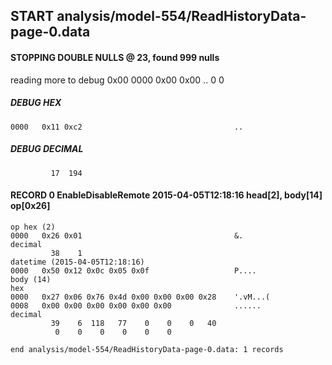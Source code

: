 ## START analysis/model-554/ReadHistoryData-page-0.data
#### STOPPING DOUBLE NULLS @ 23, found 999 nulls
reading more to debug 0x00
    0000   0x00 0x00                                  ..
              0    0
##### DEBUG HEX
    0000   0x11 0xc2                                  ..
##### DEBUG DECIMAL
             17  194
#### RECORD 0 EnableDisableRemote 2015-04-05T12:18:16 head[2], body[14] op[0x26]

    op hex (2)
    0000   0x26 0x01                                  &.
    decimal
             38    1
    datetime (2015-04-05T12:18:16)
    0000   0x50 0x12 0x0c 0x05 0x0f                   P....
    body (14)
    hex
    0000   0x27 0x06 0x76 0x4d 0x00 0x00 0x00 0x28    '.vM...(
    0008   0x00 0x00 0x00 0x00 0x00 0x00              ......
    decimal
             39    6  118   77    0    0    0   40
              0    0    0    0    0    0

`end analysis/model-554/ReadHistoryData-page-0.data: 1 records`
